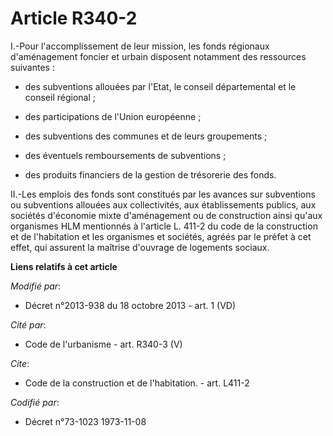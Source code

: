 # Article R340-2

I.-Pour l'accomplissement de leur mission, les fonds régionaux d'aménagement foncier et urbain disposent notamment des
ressources suivantes :

- des subventions allouées par l'Etat, le conseil départemental et le conseil régional ;

- des participations de l'Union européenne ;

- des subventions des communes et de leurs groupements ;

- des éventuels remboursements de subventions ;

- des produits financiers de la gestion de trésorerie des fonds. 

II.-Les emplois des fonds sont constitués par les avances sur subventions ou subventions allouées aux collectivités, aux
établissements publics, aux sociétés d'économie mixte d'aménagement ou de construction ainsi qu'aux organismes HLM mentionnés
à l'article L. 411-2 du code de la construction et de l'habitation et les organismes et sociétés, agréés par le préfet à cet
effet, qui assurent la maîtrise d'ouvrage de logements sociaux.

**Liens relatifs à cet article**

_Modifié par_:

  - Décret n°2013-938 du 18 octobre 2013 - art. 1 (VD)

_Cité par_:

  - Code de l'urbanisme - art. R340-3 (V)

_Cite_:

  - Code de la construction et de l'habitation. - art. L411-2

_Codifié par_:

  - Décret n°73-1023 1973-11-08
